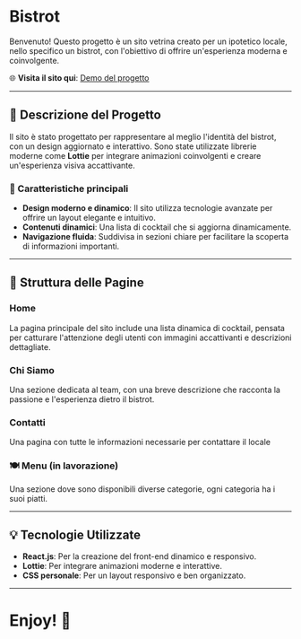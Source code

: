 #  Bistrot

Benvenuto! Questo progetto è un sito vetrina creato per un ipotetico locale, nello specifico un bistrot, con l'obiettivo di offrire un'esperienza moderna e coinvolgente.

🌐 **Visita il sito qui**: [Demo del progetto](https://bistrot-tcc.netlify.app/)

---

## 📖 Descrizione del Progetto

Il sito è stato progettato per rappresentare al meglio l'identità del bistrot, con un design aggiornato e interattivo. Sono state utilizzate librerie moderne come **Lottie** per integrare animazioni coinvolgenti e creare un'esperienza visiva accattivante.

### 🌟 Caratteristiche principali
- **Design moderno e dinamico**: 
  Il sito utilizza tecnologie avanzate per offrire un layout elegante e intuitivo.
- **Contenuti dinamici**: 
  Una lista di cocktail che si aggiorna dinamicamente.
- **Navigazione fluida**: 
  Suddivisa in sezioni chiare per facilitare la scoperta di informazioni importanti.

---

## 📄 Struttura delle Pagine

###  **Home**
  La pagina principale del sito include una lista dinamica di cocktail, pensata per catturare l'attenzione degli utenti con immagini accattivanti e descrizioni dettagliate.

###  **Chi Siamo**
  Una sezione dedicata al team, con una breve descrizione che racconta la passione e l'esperienza dietro il bistrot.

### **Contatti**
  Una pagina con tutte le informazioni necessarie per contattare il locale

### 🍽 **Menu** (in lavorazione)
  Una sezione dove sono disponibili diverse categorie, ogni categoria ha i suoi piatti.

---

## 💡 Tecnologie Utilizzate

- **React.js**: Per la creazione del front-end dinamico e responsivo.
- **Lottie**: Per integrare animazioni moderne e interattive.
- **CSS personale**: Per un layout responsivo e ben organizzato.

---

# Enjoy! 🎉
